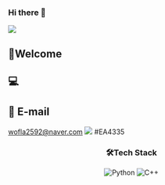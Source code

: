 ### Hi there 👋

<!--
**yunjeremy/YunJeremy** is a ✨ _special_ ✨ repository because its `README.md` (this file) appears on your GitHub profile.

Here are some ideas to get you started:

- 🔭 I’m currently working on ...
- 🌱 I’m currently learning ...
- 👯 I’m looking to collaborate on ...
- 🤔 I’m looking for help with ...
- 💬 Ask me about ...
- 📫 How to reach me: ...
- 😄 Pronouns: ...
- ⚡ Fun fact: ...
-->


<img src="https://capsule-render.vercel.app/api?type=cylinder&color=auto&height=300&section=header&text=Hello%20😎&fontSize=90&fontcolor=white" />

## 👋Welcome


## 💻 

## 📧 E-mail
wofla2592@naver.com
<img src="https://img.shields.io/badge/Gmail-wofla2592@naver.com-green.svg?&style=for-the-badge&logo=#EA4335&logoColor=white"/> 
#EA4335

<h3 align="center"> 🛠️Tech Stack </h3>
<div align="center">
  
<img alt="Python" src="https://img.shields.io/badge/Python-yellow.svg?&style=for-the-badge&logo=Python&logoColor=white"/> 
<img alt="C++" src="https://img.shields.io/badge/C++-00599C.svg?&style=for-the-badge&logo=C%2B%2B&logoColor=white"/> 
